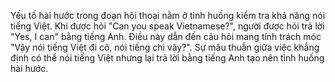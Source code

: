Yếu tố hài hước trong đoạn hội thoại nằm ở tình huống kiểm tra khả năng nói tiếng Việt. Khi được hỏi "Can you speak Vietnamese?", người được hỏi trả lời "Yes, I can" bằng tiếng Anh. Điều này dẫn đến câu hỏi mang tính trách móc "Vậy nói tiếng Việt đi cô, nói tiếng chi vậy?". Sự mâu thuẫn giữa việc khẳng định có thể nói tiếng Việt nhưng lại trả lời bằng tiếng Anh tạo nên tình huống hài hước.

